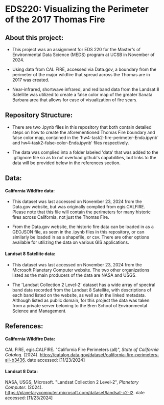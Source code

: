 # EDS220: Visualizing the Perimeter of the 2017 Thomas Fire

## About this project:
- This project was an assignment for EDS 220 for the Master's of Environmental Data Science (MEDS) program at UCSB in November of 2024.
  
- Using data from CAL FIRE, accessed via Data.gov, a boundary from the perimeter of the major wildfire that spread across the Thomas are in 2017 was created.
  
- Near-infrared, shortwave infrared, and red band data from the Landsat 8 Satellite was utilized to create a false color map of the greater Sanata Barbara area that allows for ease of visualization of fire scars. 

## Repository Structure:
- There are two .ipynb files in this repository that both contain detailed steps on how to create the aforementioned Thomas Fire boundary and false color map, contained in the 'hw4-task2-fire-perimeter-Enda.ipynb' and hw4-task2-false-color-Enda.ipynb' files respectively.
  
- The data was complied into a folder labeled 'data' that was added to the .gitignore file so as to not overload github's capabilities, but links to the data will be provided below in the references section.

## Data:
#### California Wildfire data:
- This dataset was last accessed on November 23, 2024 from the Data.gov website, but was originally complied from egis.CALFIRE. 
Please note that this file will contain the perimeters for many historic fires across California, not just the Thomas Fire.

- From the Data.gov website, the historic fire data can be loaded in as a GEOJSON file, as seen in the .ipynb files in this repository, or can similarly be loaded in as a shapefile, or csv. There are other options available for utilizing the data on various GIS applications. 

#### Landsat 8 Satellite data:
- This dataset was last accessed on November 23, 2024 from the Microsoft Planetary Computer website. The two other organizations listed as the main producers of the data are NASA and USGS.

- The 'Landsat Collection 2 Level-2' dataset has a wide array of spectral band data recorded from the Landsat 8 Satellite, with descriptions of each band listed on the website, as well as in the linked metadata. Although listed as public domain, for this project the data was taken from a private server beloning to the Bren School of Environmental Science and Management. 

## References:
#### California Wildfire Data:
CAL FIRE, egis.CALFIRE. "California Fire Perimeters (all)", *State of California Catalog*. (2024). https://catalog.data.gov/dataset/california-fire-perimeters-all-b3436. date accessed: [11/23/2024]

#### Landsat 8 Data:
NASA, USGS, Microsoft. "Landsat Collection 2 Level-2", *Planetary Computer*. (2024). 
https://planetarycomputer.microsoft.com/dataset/landsat-c2-l2. date accessed: [11/23/2024] 
